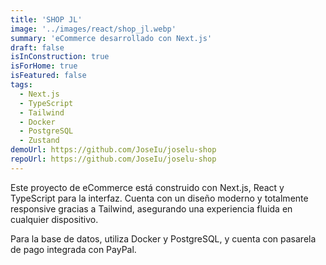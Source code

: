 ```yaml
---
title: 'SHOP JL'
image: '../images/react/shop_jl.webp'
summary: 'eCommerce desarrollado con Next.js'
draft: false
isInConstruction: true
isForHome: true
isFeatured: false
tags:
  - Next.js
  - TypeScript
  - Tailwind
  - Docker
  - PostgreSQL
  - Zustand
demoUrl: https://github.com/JoseIu/joselu-shop
repoUrl: https://github.com/JoseIu/joselu-shop
---
```


Este proyecto de eCommerce está construido con Next.js, React y TypeScript para la interfaz. Cuenta con un diseño moderno y totalmente responsive gracias a Tailwind, asegurando una experiencia fluida en cualquier dispositivo.

Para la base de datos, utiliza Docker y PostgreSQL, y cuenta con pasarela de pago integrada con PayPal.
